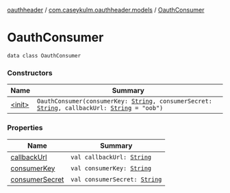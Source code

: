 [oauthheader](../../index.md) / [com.caseykulm.oauthheader.models](../index.md) / [OauthConsumer](.)

# OauthConsumer

`data class OauthConsumer`

### Constructors

| Name | Summary |
|---|---|
| [&lt;init&gt;](-init-.md) | `OauthConsumer(consumerKey: `[`String`](https://kotlinlang.org/api/latest/jvm/stdlib/kotlin/-string/index.html)`, consumerSecret: `[`String`](https://kotlinlang.org/api/latest/jvm/stdlib/kotlin/-string/index.html)`, callbackUrl: `[`String`](https://kotlinlang.org/api/latest/jvm/stdlib/kotlin/-string/index.html)` = "oob")` |

### Properties

| Name | Summary |
|---|---|
| [callbackUrl](callback-url.md) | `val callbackUrl: `[`String`](https://kotlinlang.org/api/latest/jvm/stdlib/kotlin/-string/index.html) |
| [consumerKey](consumer-key.md) | `val consumerKey: `[`String`](https://kotlinlang.org/api/latest/jvm/stdlib/kotlin/-string/index.html) |
| [consumerSecret](consumer-secret.md) | `val consumerSecret: `[`String`](https://kotlinlang.org/api/latest/jvm/stdlib/kotlin/-string/index.html) |
